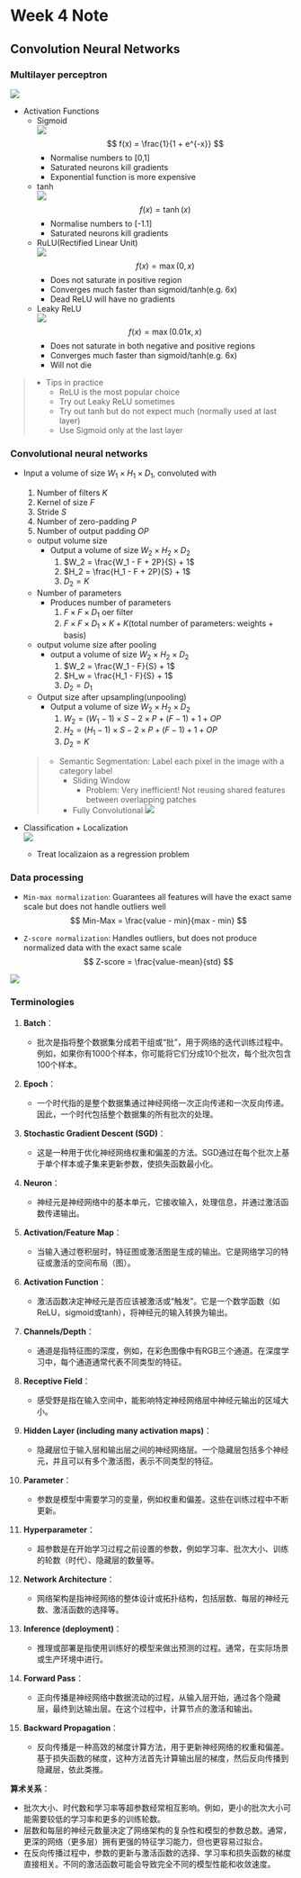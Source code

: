 # Week 4 Note

## Convolution Neural Networks

### Multilayer perceptron

![](./images/multilayer_perceptron.png)

- Activation Functions
  - Sigmoid  
    ![](./images/sigmoid.png)
    $$
        f(x) = \frac{1}{1 + e^{-x}}
    $$
    - Normalise numbers to [0,1]
    - Saturated neurons kill gradients
    - Exponential function is more expensive
  - tanh  
    ![](./images/tanh.png)
    $$
        f(x) = \tanh(x)
    $$
    - Normalise numbers to [-1.1]
    - Saturated neurons kill gradients
  - RuLU(Rectified Linear Unit)  
    ![](./images/ReLU.png)
    $$
        f(x) = \max(0,x)
    $$
    - Does not saturate in positive region
    - Converges much faster than sigmoid/tanh(e.g. 6x)
    - Dead ReLU will have no gradients
  - Leaky ReLU  
    ![](./images/Leaky_ReLU.png)
    $$
        f(x) = \max(0.01x, x)
    $$
    - Does not saturate in both negative and positive regions
    - Converges much faster than sigmoid/tanh(e.g. 6x)
    - Will not die

> - Tips in practice
>   - ReLU is the most popular choice
>   - Try out Leaky ReLU sometimes
>   - Try out tanh but do not expect much (normally used at last layer)
>   - Use Sigmoid only at the last layer 

### Convolutional neural networks

- Input a volume of size $W_1 \times H_1 \times D_1$, convoluted with
  1. Number of filters $K$
  2. Kernel of size $F$
  3. Stride $S$
  4. Number of zero-padding $P$
  5. Number of output padding $OP$
  - output volume size
    - Output a volume of size $W_2 \times H_2 \times D_2$
      1. $W_2 = \frac{W_1 - F + 2P}{S} + 1$
      2. $H_2 = \frac{H_1 - F + 2P}{S} + 1$
      3. $D_2 = K$
  - Number of parameters
    - Produces number of parameters
      1. $F \times F \times D_1$ oer filter
      2. $F \times F \times D_1 \times K + K$(total number of parameters: weights + basis)
  - output volume size after pooling
    - output a volume of size $W_2 \times H_2 \times D_2$
      1. $W_2 = \frac{W_1 - F}{S} + 1$
      2. $H_w = \frac{H_1 - F}{S} + 1$
      3. $D_2 = D_1$
  - Output size after upsampling(unpooling)
    - Output a volume of size $W_2 \times H_2 \times D_2$
      1. $W_2 = (W_1 - 1) \times S - 2 \times P + (F - 1) + 1 + OP$
      2. $H_2 = (H_1 - 1) \times S - 2 \times P + (F - 1) + 1 + OP$
      3. $D_2 = K$
  > - Semantic Segmentation: Label each pixel in the image with a category label  
  >   - Sliding Window
  >     - Problem: Very inefficient! Not reusing shared features between overlapping patches
  >   - Fully Convolutional
  >     ![](./images/Semtimatic.png)

- Classification + Localization  
  ![](./images/Localization.png)
  - Treat localizaion as a regression problem

### Data processing

- `Min-max normalization`: Guarantees all features will have the exact same scale but does not handle outliers well
  $$
    Min-Max = \frac{value - min}{max - min}
  $$

- `Z-score normalization`: Handles outliers, but does not produce normalized data with the exact same scale
  $$
    Z-score = \frac{value-mean}{std}
  $$

![](./images/normalization.png)

### Terminologies

1. **Batch**：
   - 批次是指将整个数据集分成若干组或“批”，用于网络的迭代训练过程中。例如，如果你有1000个样本，你可能将它们分成10个批次，每个批次包含100个样本。

2. **Epoch**：
   - 一个时代指的是整个数据集通过神经网络一次正向传递和一次反向传递。因此，一个时代包括整个数据集的所有批次的处理。

3. **Stochastic Gradient Descent (SGD)**：
   - 这是一种用于优化神经网络权重和偏差的方法。SGD通过在每个批次上基于单个样本或子集来更新参数，使损失函数最小化。

4. **Neuron**：
   - 神经元是神经网络中的基本单元，它接收输入，处理信息，并通过激活函数传递输出。

5. **Activation/Feature Map**：
   - 当输入通过卷积层时，特征图或激活图是生成的输出。它是网络学习的特征或激活的空间布局（图）。

6. **Activation Function**：
   - 激活函数决定神经元是否应该被激活或“触发”。它是一个数学函数（如ReLU，sigmoid或tanh），将神经元的输入转换为输出。

7. **Channels/Depth**：
   - 通道是指特征图的深度，例如，在彩色图像中有RGB三个通道。在深度学习中，每个通道通常代表不同类型的特征。

8. **Receptive Field**：
   - 感受野是指在输入空间中，能影响特定神经网络层中神经元输出的区域大小。

9. **Hidden Layer (including many activation maps)**：
   - 隐藏层位于输入层和输出层之间的神经网络层。一个隐藏层包括多个神经元，并且可以有多个激活图，表示不同类型的特征。

10. **Parameter**：
    - 参数是模型中需要学习的变量，例如权重和偏差。这些在训练过程中不断更新。

11. **Hyperparameter**：
    - 超参数是在开始学习过程之前设置的参数，例如学习率、批次大小、训练的轮数（时代）、隐藏层的数量等。

12. **Network Architecture**：
    - 网络架构是指神经网络的整体设计或拓扑结构，包括层数、每层的神经元数、激活函数的选择等。

13. **Inference (deployment)**：
    - 推理或部署是指使用训练好的模型来做出预测的过程。通常，在实际场景或生产环境中进行。

14. **Forward Pass**：
    - 正向传播是神经网络中数据流动的过程，从输入层开始，通过各个隐藏层，最终到达输出层。在这个过程中，计算节点的激活和输出。

15. **Backward Propagation**：
    - 反向传播是一种高效的梯度计算方法，用于更新神经网络的权重和偏差。基于损失函数的梯度，这种方法首先计算输出层的梯度，然后反向传播到隐藏层，依此类推。

**算术关系**：
- 批次大小、时代数和学习率等超参数经常相互影响。例如，更小的批次大小可能需要较低的学习率和更多的训练轮数。
- 层数和每层的神经元数量决定了网络架构的复杂性和模型的参数总数。通常，更深的网络（更多层）拥有更强的特征学习能力，但也更容易过拟合。
- 在反向传播过程中，参数的更新与激活函数的选择、学习率和损失函数的梯度直接相关。不同的激活函数可能会导致完全不同的模型性能和收敛速度。